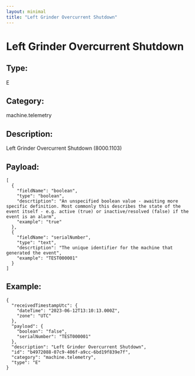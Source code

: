 ```yaml
---
layout: minimal
title: "Left Grinder Overcurrent Shutdown"
---
```


# Left Grinder Overcurrent Shutdown

## Type:

E

## Category:

machine.telemetry

## Description: 

Left Grinder Overcurrent Shutdown (8000.1103)

## Payload:

```
[
  {
    "fieldName": "boolean",
    "type": "boolean",
    "descrtiption": "An unspecified boolean value - awaiting more specific definition. Most commonly this describes the state of the event itself - e.g. active (true) or inactive/resolved (false) if the event is an alarm",
    "example": "true"
  },
  {
    "fieldName": "serialNumber",
    "type": "text",
    "descrtiption": "The unique identifier for the machine that generated the event",
    "example": "TEST000001"
  }
]
```

## Example:

```
{
  "receivedTimestampUtc": {
    "dateTime": "2023-06-12T13:10:13.000Z",
    "zone": "UTC"
  },
  "payload": {
    "boolean": "false",
    "serialNumber": "TEST000001"
  },
  "description": "Left Grinder Overcurrent Shutdown",
  "id": "b4972088-07c9-406f-a9cc-6bd19f839e7f",
  "category": "machine.telemetry",
  "type": "E"
}
```
